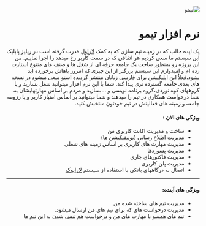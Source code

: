 <div align="right" dir="rtl" >
    
![تیمو](http://ghaninia.ir/filemanager/uploads/photos/1/portfolio/timo/cover.jpg "تیمو")

# نرم افزار تیمو

یک ایده جالب که در زمینه تیم سازی که به کمک  [لاراول](http://laravel.com "لاراول") قدرت گرفته است
در ریلیز پابلیک این سیستم ما سعی کردیم هر اتفاقی که در سمت کاربر رخ میدهد را اجرا نماییم.
من این پروژه رو بمنظور ساخت یک جامعه حرفه ای از شغل ها و صنف های متنوع استارت زده ام و امیدوارم این سیستم بزرگتر از این چیزی که امروز باهاش برخورده اید بشود،فعلاُ این اپلیکیشن برای فارسی زبانان منتشر گردیده استو سعی میشود در نسخه های بعدی جامعه گسترده تری پیدا کند.
شما با این نرم افزار میتوانید شغل بسازید و یا گروههای کوه نوردی،گروه  برنامه نویسی و ...بسازید و مردم بر اساس مهارتهایشان به شما درخواست همکاری در تیم را میدهند و شما میتوانید بر اساس امتیاز کاربر و یا رزومه جامعه و زمینه های فعالیتش در تیم خودتون منتخبش کنید.
#### ویژگی های الان :
- ساخت و مدیریت اکانت کاربری من
- مدیریت اطلاع رسانی (نوتیفیکیشن ها)
- مدیریت مهارت های کاربری بر اساس زمینه های شغلی
-  مدیریت پسوردها
- مدیریت فاکتورهای جاری
- مدیریت پلن کاربری 
- اتصال به درگاههای بانکی با استفاده از سیستم [لارابوک](https://github.com/larabook/gateway "لارابوک")
------------
#### ویژگی های آینده:
- مدیریت تیم های ساخته شده من
- مدیریت درخواست های که برای تیم های من ارسال میشود.
- تیم های همسو با مهارت های من و درخواست هم تیمی شدن به این تیم ها 
</div>
